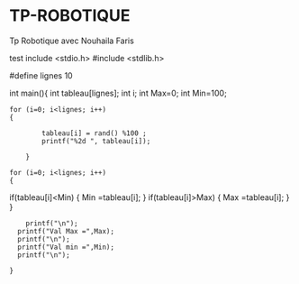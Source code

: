 # TP-ROBOTIQUE
Tp Robotique avec Nouhaila Faris

test
include <stdio.h>
#include <stdlib.h>


#define lignes 10


int main(){
    int tableau[lignes];
    int i;
    int Max=0;
    int Min=100;

  
    for (i=0; i<lignes; i++)
    {
        
            tableau[i] = rand() %100 ;
            printf("%2d ", tableau[i]);
            
        }

    for (i=0; i<lignes; i++)
    {
       
 if(tableau[i]<Min)
              {
              Min =tableau[i];
              }
              if(tableau[i]>Max)
              {
              Max =tableau[i];
              }
              }

        printf("\n");
      printf("Val Max =",Max);
      printf("\n");
      printf("Val min =",Min);
      printf("\n");

    }

